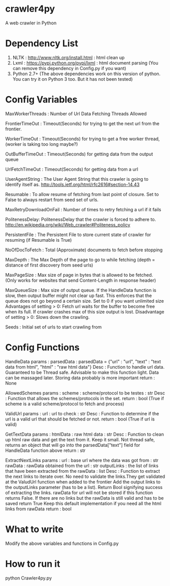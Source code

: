 crawler4py
==========
A web crawler in Python

Dependency List
==========
1. NLTK : http://www.nltk.org/install.html : html clean up
2. Lxml : https://pypi.python.org/pypi/lxml : html document parsing
(You can remove this dependency in Config.py if you want)
3. Python 2.7+ (The above dependencies work on this version of python.
               You can try it on Python 3 too. But it has not been tested)


Config Variables
==========

MaxWorkerThreads : Number of Url Data Fetching Threads Allowed

FrontierTimeOut : Timeout(Seconds) for trying to get the next url from the frontier. 

WorkerTimeOut : Timeout(Seconds) for trying to get a free worker thread, (worker is taking too long maybe?)

OutBufferTimeOut : Timeout(Seconds) for getting data from the output queue

UrlFetchTimeOut : Timeout(Seconds) for getting data from a url

UserAgentString : The User Agent String that this crawler is going to identify itself as. http://tools.ietf.org/html/rfc2616#section-14.43

Resumable : To allow resume of fetching from last point of closure. Set to False to always restart from seed set of urls.

MaxRetryDownloadOnFail : Number of times to retry fetching a url if it fails

PolitenessDelay: PolitenessDelay that the crawler is forced to adhere to. http://en.wikipedia.org/wiki/Web_crawler#Politeness_policy

PersistentFile : The Persistent File to store current state of crawler for resuming (if Resumable is True)

NoOfDocToFetch : Total (Approximate) documents to fetch before stopping

MaxDepth : The Max Depth of the page to go to while fetching (depth = distance of first discovery from seed urls)

MaxPageSize : Max size of page in bytes that is allowed to be fetched. (Only works for websites that send Content-Length in response header)

MaxQueueSize : Max size of output queue. If the HandleData function is slow, then output buffer might not clear up fast.
               This enforces that the queue does not go beyond a certain size.
               Set to 0 if you want unlimited size
               Advantages of setting > 0: Fetch url waits for the buffer to become free when its full. If crawler crashes max of this size output is lost.
               Disadvantage of setting > 0: Slows down the crawling.

Seeds : Initial set of urls to start crawling from


Config Functions
==========
HandleData 
  params : parsedData : parsedData = {"url" : "url", "text" : "text data from html", "html" : "raw html data"}
  Desc : Function to handle url data. Guaranteed to be Thread safe. Advisable to make this function light. Data can be massaged later. Storing data probably is more important
  return : None

AllowedSchemes 
  params : scheme : scheme/protocol to be testes : str 
  Desc : Function that allows the schemes/protocols in the set.
  return : bool (True if scheme is a valid scheme/protocol to fetch and process)

ValidUrl 
  params : url : url to check : str
  Desc : Function to determine if the url is a valid url that should be fetched or not.
  return : bool (True if url is valid)
    
GetTextData 
  params : htmlData : raw html data : str
  Desc : Function to clean up html raw data and get the text from it. Keep it small. Not thread safe, returns an object that will go into the parsedData["text"] field for HandleData function above
  return : str

ExtractNextLinks
  params : url : base url where the data was got from : str
           rawData : rawData obtained from the url : str
           outputLinks : the list of links that have been extracted from the rawData : list
  Desc : Function to extract the next links to iterate over. No need to validate the links.They get validated at the ValudUrl function when added to the frontier Add the output links to the outputLinks parameter (has to be a list). Return Bool signifying success of extracting the links. rawData for url will not be stored if this function returns False. If there are no links but the rawData is still valid and has to be saved return True    Keep this default implementation if you need all the html links from rawData
  return : bool



What to write
==========
Modify the above variables and functions in Config.py


How to run it
==========
python Crawler4py.py

